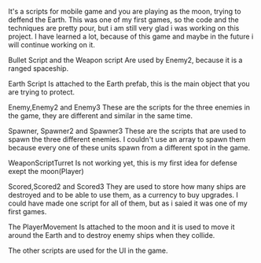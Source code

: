 ﻿It's a scripts for mobile game and you are playing as the moon, trying to deffend the Earth. 
This was one of my first games, so the code and the techniques are pretty pour, but i am still very glad i was working on this project.
I have learned a lot, because of this game and maybe in the future i will continue working on it.
 
Bullet Script and the Weapon script
Are used by Enemy2, because it is a ranged spaceship.

Earth Script 
Is attached to the Earth prefab, this is the main object that you are trying to protect.

Enemy,Enemy2 and Enemy3 
These are the scripts for the three enemies in the game, they are different and similar in the same time.

Spawner, Spawner2 and Spawner3 
These are the scripts that are used to spawn the three different enemies. I couldn't use an array to spawn them because every one of these units spawn from a different spot in the game.

WeaponScriptTurret
Is not working yet, this is my first idea for defense exept the moon(Player)

Scored,Scored2 and Scored3 
They are used to store how many ships are destroyed and to be able to use them, as a currency to buy upgrades.
I could have made one script for all of them, but as i saied it was one of my first games.

The PlayerMovement
Is attached to the moon and it is used to move it around the Earth and to destroy enemy ships when they collide.

The other scripts are used for the UI in the game.

